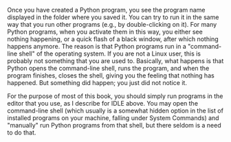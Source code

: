 Once you have created a Python program, you see the program name
displayed in the folder where you saved it. You can try to run it in the
same way that you run other programs (e.g., by double-clicking on it).
For many Python programs, when you activate them in this way, you either
see nothing happening, or a quick flash of a black window, after which
nothing happens anymore. The reason is that Python programs run in a
"command-line shell" of the operating system. If you are not a Linux
user, this is probably not something that you are used to. Basically,
what happens is that Python opens the command-line shell, runs the
program, and when the program finishes, closes the shell, giving you the
feeling that nothing has happened. But something did happen; you just
did not notice it.

For the purpose of most of this book, you should simply run programs in
the editor that you use, as I describe for IDLE above. You may open the
command-line shell (which usually is a somewhat hidden option in the
list of installed programs on your machine, falling under System
Commands) and "manually" run Python programs from that shell, but there
seldom is a need to do that.
